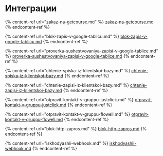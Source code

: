 # Интеграции

{% content-ref url="zakaz-na-getcourse.md" %}
[zakaz-na-getcourse.md](zakaz-na-getcourse.md)
{% endcontent-ref %}

{% content-ref url="blok-zapis-v-google-tablicu.md" %}
[blok-zapis-v-google-tablicu.md](blok-zapis-v-google-tablicu.md)
{% endcontent-ref %}

{% content-ref url="proverka-sushestvovaniya-zapisi-v-google-tablice.md" %}
[proverka-sushestvovaniya-zapisi-v-google-tablice.md](proverka-sushestvovaniya-zapisi-v-google-tablice.md)
{% endcontent-ref %}

{% content-ref url="chtenie-spiska-iz-klientskoi-bazy.md" %}
[chtenie-spiska-iz-klientskoi-bazy.md](chtenie-spiska-iz-klientskoi-bazy.md)
{% endcontent-ref %}

{% content-ref url="chtenie-zapisi-iz-klientskoi-bazy.md" %}
[chtenie-zapisi-iz-klientskoi-bazy.md](chtenie-zapisi-iz-klientskoi-bazy.md)
{% endcontent-ref %}

{% content-ref url="otpravit-kontakt-v-gruppu-justclick.md" %}
[otpravit-kontakt-v-gruppu-justclick.md](otpravit-kontakt-v-gruppu-justclick.md)
{% endcontent-ref %}

{% content-ref url="otpravit-kontakt-v-gruppu-flowell.md" %}
[otpravit-kontakt-v-gruppu-flowell.md](otpravit-kontakt-v-gruppu-flowell.md)
{% endcontent-ref %}

{% content-ref url="blok-http-zapros.md" %}
[blok-http-zapros.md](blok-http-zapros.md)
{% endcontent-ref %}

{% content-ref url="iskhodyashii-webhook.md" %}
[iskhodyashii-webhook.md](iskhodyashii-webhook.md)
{% endcontent-ref %}
